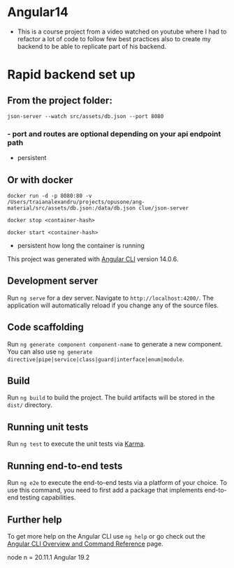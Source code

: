 # Angular14
- This is a course project from a video watched on youtube where I had to refactor a lot of code to follow few best practices also to create my backend to be able to replicate part of his backend.

# Rapid backend set up

## From the project folder:
`json-server --watch src/assets/db.json --port 8080`
### - port and routes are optional depending on your api endpoint path
- persistent

## Or with docker
`docker run -d -p 8080:80 -v /Users/traianalexandru/projects/opusone/ang-material/src/assets/db.json:/data/db.json clue/json-server`

`docker stop <container-hash>`

`docker start <container-hash>`

- persistent how long the container is running


This project was generated with [Angular CLI](https://github.com/angular/angular-cli) version 14.0.6.

## Development server

Run `ng serve` for a dev server. Navigate to `http://localhost:4200/`. The application will automatically reload if you change any of the source files.

## Code scaffolding

Run `ng generate component component-name` to generate a new component. You can also use `ng generate directive|pipe|service|class|guard|interface|enum|module`.

## Build

Run `ng build` to build the project. The build artifacts will be stored in the `dist/` directory.

## Running unit tests

Run `ng test` to execute the unit tests via [Karma](https://karma-runner.github.io).

## Running end-to-end tests

Run `ng e2e` to execute the end-to-end tests via a platform of your choice. To use this command, you need to first add a package that implements end-to-end testing capabilities.

## Further help

To get more help on the Angular CLI use `ng help` or go check out the [Angular CLI Overview and Command Reference](https://angular.io/cli) page.

node n = 20.11.1
Angular 19.2
